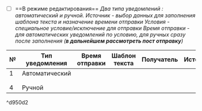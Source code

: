 - [ ] ==В режиме редактирования==
*Два типа уведомлений : автоматический и ручной.*
*Источник - выбор данных для заполнения шаблона текста и назначение времени отправки*
*Условия - специальное условие/исключение для отправки*
*Время отправки - для автоматических уведомлений по условию, для ручных сразу после заполнения (**в дальнейшем рассмотреть пост отправку**)*


| №   | Тип уведомления | Время отправки | Шаблон текста | Получатель | Источник |
| --- | --------------- | -------------- | ------------- | ---------- | -------- |
| 1   | Автоматический  |                |               |            |          |
|     |                 |                |               |            |          |
|     |                 |                |               |            |          |
| 4   | Ручной          |                |               |            |          |

^d950d2

